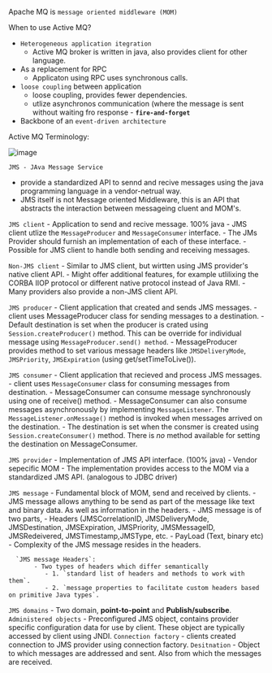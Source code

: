 Apache MQ is `message oriented middleware (MOM)`

When to use Active MQ?
  - `Heterogeneous application itegration`
     - Active MQ broker is written in java, also provides client for other language.
  - As a replacement for RPC
     - Applicaton using RPC uses synchronous calls.
  - `loose coupling` between application
     - loose coupling, provides fewer dependencies.
     - utlize asynchronos communication (where the message is sent without waiting fro response - __`fire-and-forget`__
  - Backbone of an `event-driven architecture`
  
Active MQ Terminology:

![image](https://user-images.githubusercontent.com/6425536/81486471-de4a6580-9209-11ea-9e59-0151df27776c.png)


`JMS - JAva Message Service`
  - provide a standardized API to sennd and recive messages using the java programming language in  a vendor-netrual way.
  - JMS itself is not Message oriented Middleware, this is an API that abstracts the interaction between messageing cluent and MOM's.
  
  `JMS client` 
     - Application to send and recive message. 100% java
     - JMS client utlize the `MessageProducer` and `MessageConsumer` interface.
     - The JMs Provider should furnish an implementation of each of these interface.
     - Possible for JMS client to handle both sending and receiving messages.
     
  `Non-JMS client` 
     - Similar to JMS client, but wirtten using JMS provider's native client API.
     - Might offer additional features, for example utlilixing the CORBA IIOP protocol or different native protocol instead of Java RMI.
     - Many providers also provide a non-JMS client API.
  
  `JMS producer` 
      - Client application that created and sends JMS messages.
      - client uses MessageProducer class for sending messages to a destination.
      - Default destination is set when the producer is crated using `Session.createProducer()` method. This can be override for individual message using `MessageProducer.send() method`.
      - MessageProducer provides method to set various message headers like `JMSDeliveryMode`, `JMSPriority`, `JMSExpiration` (using get/setTimeToLive()).
      
  `JMS consumer` 
       - Client application that recieved and process JMS messages.
       - client uses `MessageConsumer` class for consuming messages from destination.
       - MessageConsumer can consume message synchronously using one of receive() method.
       - MessageConsumer can also consume messages asynchronously by implementing `MessageListener`. The `MessageListener.onMessage()` method is invoked when messages arrived on the destination.
       - The destination is set when the consmer is created using `Session.createConsumer()` method. There is _no_ method available for setting the destination on MessageConsumer.
       
  `JMS provider` 
        - Implementation of JMS API interface. (100% java)
        - Vendor sepecific MOM
        - The implementation provides access to the MOM via a standardized JMS API. (analogous to JDBC driver)
  
  `JMS message` 
         - Fundamental block of MOM, send and received by clients.
         - JMS message allows anything to be send as part of the message like text and binary data. As well as information in the headers.
         - JMS message is of two parts,
              - Headers (JMSCorrelationID, JMSDeliveryMode, JMSDestination, JMSExpiration, JMSPriority, JMSMessageID, JMSRedeivered, JMSTimestamp,JMSType, etc.
              - PayLoad (Text, binary etc)
          - Complexity of the JMS message resides in the headers.
          
      `JMS message Headers`:
           - Two types of headers which differ semantically
              - 1. `standard list of headers and methods to work with them`. 
              - 2. `message properties to facilitate custom headers based on primitive Java types`.
          
  `JMS domains` - Two domain, **point-to-point** and **Publish/subscribe**.
  `Administered objects` - Preconfigured JMS object, contains provider specific configuration data for use by client. These object are typically accessed by client using JNDI.
  `Connection factory` - clients created connection to JMS provider using connection factory.
  `Desitnation` - Object to which messages are addressed and sent. Also from which the messages are received.
  
  
  
